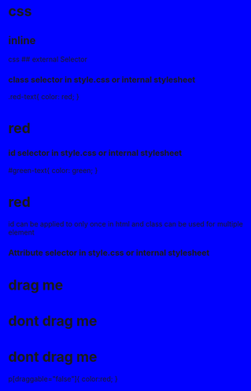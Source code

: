 # css
## inline  
<tag style="css" />
<html style="background:blue"
## internal
<style>css</style>
  <html>
    <head>
      <style>
        html{
          backkground:red;
          }
      </style>
    </head>
  </html>
## external
<link href="style.css>
style.css
html{
background:green;
}

## Selector
### class selector in style.css or internal stylesheet
.red-text{
  color: red;
}

<h1 class="red-text">red</h1>

### id selector in style.css or internal stylesheet
#green-text{
  color: green;
}

<h1 id="green-text">red</h1>

id can be applied to only once in html and class can be used for multiple element

### Attribute selector in style.css or internal stylesheet
<h1 draggable="true">drag me</h1>
<h1 draggable="false">dont drag me</h1>
<h1 draggable="false">dont drag me</h1>

p[draggable="false"]{
  color:red;
}
